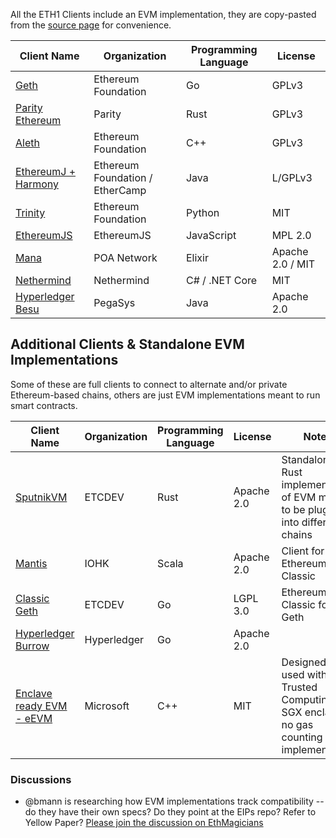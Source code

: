 <!-- TITLE: Ethereum Virtual Machine (EVM) Implementations -->
<!-- SUBTITLE: A list of all the EVM implementations, including private chains -->

All the ETH1 Clients include an EVM implementation, they are copy-pasted from the [source page](/eth1/clients) for convenience.

|Client Name|Organization|Programming Language|License|
|---|---|---|---|
|[Geth](https://github.com/ethereum/go-ethereum)|Ethereum Foundation|Go|GPLv3|
|[Parity Ethereum](https://github.com/paritytech/parity-ethereum)|Parity|Rust|GPLv3|
|[Aleth](https://github.com/ethereum/aleth)|Ethereum Foundation|C++|GPLv3|
|[EthereumJ + Harmony](https://github.com/ethereum/ethereumj)|Ethereum Foundation / EtherCamp|Java|L/GPLv3|
|[Trinity](https://trinity.ethereum.org/)|Ethereum Foundation|Python|MIT|
|[EthereumJS](https://ethereumjs.github.io/)|EthereumJS|JavaScript|MPL 2.0|
|[Mana](https://github.com/mana-ethereum/mana)|POA Network|Elixir|Apache 2.0 / MIT|
|[Nethermind](https://github.com/tkstanczak/nethermind)|Nethermind|C# / .NET Core|MIT|
|[Hyperledger Besu](https://github.com/hyperledger/besu/)|PegaSys|Java|Apache 2.0|

## Additional Clients & Standalone EVM Implementations

Some of these are full clients to connect to alternate and/or private Ethereum-based chains, others are just EVM implementations meant to run smart contracts.

|Client Name|Organization|Programming Language|License|Notes|
|---|---|---|---|---|
|[SputnikVM](https://github.com/ETCDEVTeam/sputnikvm)|ETCDEV|Rust|Apache 2.0|Standalone Rust implementation of EVM meant to be plugged into different chains|
|[Mantis](https://github.com/input-output-hk/mantis/)|IOHK|Scala|Apache 2.0|Client for Ethereum Classic|
|[Classic Geth](https://github.com/ethereumproject/go-ethereum)|ETCDEV|Go|LGPL 3.0|Ethereum Classic fork of Geth|
|[Hyperledger Burrow](https://github.com/hyperledger/burrow)|Hyperledger|Go|Apache 2.0||
|[Enclave ready EVM - eEVM](https://github.com/microsoft/eevm)|Microsoft|C++|MIT|Designed to be used with Trusted Computing eg. SGX enclaves; no gas counting implemented|

### Discussions

* @bmann is researching how EVM implementations track compatibility -- do they have their own specs? Do they point at the EIPs repo? Refer to Yellow Paper? [Please join the discussion on EthMagicians](https://ethereum-magicians.org)
